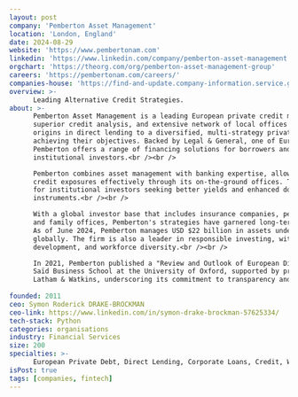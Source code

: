 ```yaml
---
layout: post
company: 'Pemberton Asset Management'
location: 'London, England'
date: 2024-08-29
website: 'https://www.pembertonam.com'
linkedin: 'https://www.linkedin.com/company/pemberton-asset-management'
orgchart: 'https://theorg.com/org/pemberton-asset-management-group'
careers: 'https://pembertonam.com/careers/'
companies-house: 'https://find-and-update.company-information.service.gov.uk/company/OE028903'
overview: >-
      Leading Alternative Credit Strategies.
about: >-
      Pemberton Asset Management is a leading European private credit manager, distinguished by its innovative approach, 
      superior credit analysis, and extensive network of local offices across Europe. The firm has evolved from its 
      origins in direct lending to a diversified, multi-strategy private credit platform that supports investors in 
      achieving their objectives. Backed by Legal & General, one of Europe's largest insurers, 
      Pemberton offers a range of financing solutions for borrowers and investment opportunities for 
      institutional investors.<br /><br />

      Pemberton combines asset management with banking expertise, allowing it to originate, select, and manage diverse 
      credit exposures effectively through its on-the-ground offices. This network makes Pemberton an attractive partner 
      for institutional investors seeking better yields and enhanced downside protection compared to liquid credit 
      instruments.<br /><br />

      With a global investor base that includes insurance companies, pension funds, sovereign wealth funds, 
      and family offices, Pemberton's strategies have garnered long-term partnerships and significant investments. 
      As of June 2024, Pemberton manages USD $22 billion in assets under management (AuM) and employs over 190 staff 
      globally. The firm is also a leader in responsible investing, with a strong focus on talent recruitment, 
      development, and workforce diversity.<br /><br />

      In 2021, Pemberton published a "Review and Outlook of European Direct Lending" in collaboration with 
      Saïd Business School at the University of Oxford, supported by proprietary data and legal insights from 
      Latham & Watkins, underscoring its commitment to transparency and thought leadership in the industry. <br /><br />
  
founded: 2011
ceo: Symon Roderick DRAKE-BROCKMAN
ceo-link: https://www.linkedin.com/in/symon-drake-brockman-57625334/
tech-stack: Python
categories: organisations
industry: Financial Services
size: 200
specialties: >-
      European Private Debt, Direct Lending, Corporate Loans, Credit, Working Capital Finance, NAV Financing, Risk Sharing Transactions, and CLOs
isPost: true
tags: [companies, fintech]
---
```


